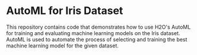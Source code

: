 # AutoML for Iris Dataset

This repository contains code that demonstrates how to use H2O's AutoML for training and evaluating machine learning models on the Iris dataset. AutoML is used to automate the process of selecting and training the best machine learning model for the given dataset.

